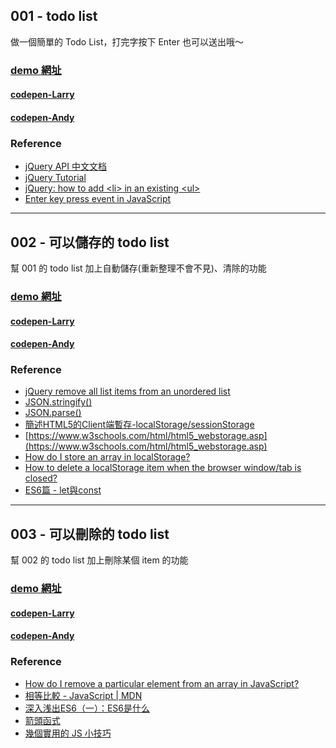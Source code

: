 ## 001 - todo list

做一個簡單的 Todo List，打完字按下 Enter 也可以送出哦～

### [demo 網址](https://w5151381guy.github.io/frontend-demo/js-001)

#### [codepen-Larry](https://codepen.io/larrylu/pen/ZyQdvM)
#### [codepen-Andy](https://codepen.io/Andy-Chen/pen/VWaGPK)

### Reference

- [jQuery API 中文文档](http://www.jquery123.com/)
- [jQuery Tutorial](https://www.w3schools.com/jquery/)
- [jQuery: how to add \<li> in an existing \<ul>](https://stackoverflow.com/questions/1145208/jquery-how-to-add-li-in-an-existing-ul)
- [Enter key press event in JavaScript](https://stackoverflow.com/questions/905222/enter-key-press-event-in-javascript)

---

## 002 - 可以儲存的 todo list

幫 001 的 todo list 加上自動儲存(重新整理不會不見)、清除的功能

### [demo 網址](https://w5151381guy.github.io/frontend-demo/js-002)

#### [codepen-Larry](https://codepen.io/larrylu/pen/dRpEGO)
#### [codepen-Andy](https://codepen.io/Andy-Chen/pen/NgdpQv)

### Reference

- [jQuery remove all list items from an unordered list](https://stackoverflow.com/questions/7004059/jquery-remove-all-list-items-from-an-unordered-list)
- [JSON.stringify()](https://www.w3schools.com/js/js_json_stringify.asp)
- [JSON.parse()](https://www.w3schools.com/js/js_json_parse.asp)
- [簡述HTML5的Client端暫存-localStorage/sessionStorage](https://dotblogs.com.tw/jimmyyu/archive/2011/03/27/html5-client-storage.aspx)
- [https://www.w3schools.com/html/html5_webstorage.asp](https://www.w3schools.com/html/html5_webstorage.asp)
- [How do I store an array in localStorage?](https://stackoverflow.com/questions/3357553/how-do-i-store-an-array-in-localstorage)
- [How to delete a localStorage item when the browser window/tab is closed?](https://stackoverflow.com/questions/9943220/how-to-delete-a-localstorage-item-when-the-browser-window-tab-is-closed)
- [ES6篇 - let與const](http://ithelp.ithome.com.tw/articles/10185142)

---

## 003 - 可以刪除的 todo list

幫 002 的 todo list 加上刪除某個 item 的功能

### [demo 網址](https://w5151381guy.github.io/frontend-demo/js-003)

#### [codepen-Larry](#)
#### [codepen-Andy](#)

### Reference

- [How do I remove a particular element from an array in JavaScript?](https://stackoverflow.com/questions/5767325/how-do-i-remove-a-particular-element-from-an-array-in-javascript)
- [相等比較 - JavaScript | MDN](https://developer.mozilla.org/zh-TW/docs/Web/JavaScript/Equality_comparisons_and_sameness)
- [深入浅出ES6（一）：ES6是什么](http://www.infoq.com/cn/articles/es6-in-depth-an-introduction)
- [箭頭函式](https://eyesofkids.gitbooks.io/javascript-start-from-es6/content/part4/arrow_function.html)
- [幾個實用的 JS 小技巧](http://larry850806.github.io/2016/07/16/JS-tips/)

